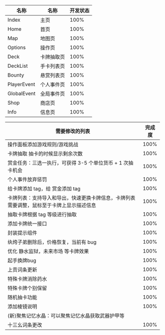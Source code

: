 | 名称        | 名称       | 开发状态 |
| ----------- | ---------- | -------- |
| Index       | 主页       | 100%     |
| Home        | 首页       | 100%     |
| Map         | 地图页     | 100%     |
| Options     | 操作页     | 100%     |
| Deck        | 卡牌抽取页 | 100%     |
| DeckList    | 手卡列表页 | 100%     |
| Bounty      | 悬赏列表页 | 100%     |
| PlayerEvent | 个人事件页 | 100%     |
| GlobalEvent | 全局事件页 | 100%     |
| Shop        | 商店页     | 100%     |
| Info        | 信息页     | 100%     |



| 需要修改的列表                                               | 完成度 |
| ------------------------------------------------------------ | ------ |
| 操作面板添加游戏规则/游戏挑战                                | 100%   |
| 卡牌抽取 抽卡的时候显示剩余次数                              | 100%   |
| 赏金任务：三选一执行，可获得 3-5 个单位货币 + 1 次抽卡机会   | 100%   |
| 个人事件放弃惩罚                                             | 100%   |
| 给卡牌添加 tag，给 赏金添加 tag                              | 100%   |
| 卡牌列表：支持导入和导出，快速更换卡牌信息，卡牌列表需要调整，鼠标至于卡牌上显示描述信息 | 100%   |
| 抽取卡牌根据 tag 等级进行抽取                                | 100%   |
| 添加卡牌统一接口                                             | 100%   |
| 封装提示组件                                                 | 100%   |
| 纨绔子弟删除后，价格恢复，当前有 bug                         | 100%   |
| 优化 静水监狱，未来市场 等卡牌效果                           | 100%   |
| 起手换牌bug                                                  | 100%   |
| 上贡词条更新                                                 | 100%   |
| 特殊卡牌消除药水                                             | 100%   |
| 特殊卡牌个别保留                                             | 100%   |
| 随机抽卡功能                                                 | 100%   |
| 添加棱镜说明                                                 | 100%   |
| (新)聚焦记忆水晶：可以聚焦记忆水晶获取武器护甲等             |        |
| 十三幺词条更改                                               | 100%   |





